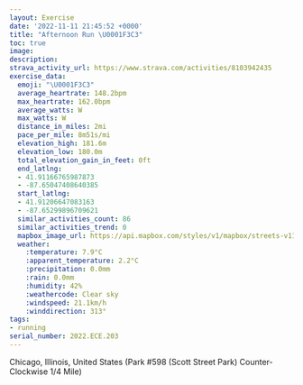 ```yaml
---
layout: Exercise
date: '2022-11-11 21:45:52 +0000'
title: "Afternoon Run \U0001F3C3"
toc: true
image:
description:
strava_activity_url: https://www.strava.com/activities/8103942435
exercise_data:
  emoji: "\U0001F3C3"
  average_heartrate: 148.2bpm
  max_heartrate: 162.0bpm
  average_watts: W
  max_watts: W
  distance_in_miles: 2mi
  pace_per_mile: 8m51s/mi
  elevation_high: 181.6m
  elevation_low: 180.0m
  total_elevation_gain_in_feet: 0ft
  end_latlng:
  - 41.91166765987873
  - -87.65047408640385
  start_latlng:
  - 41.91206647083163
  - -87.65299896709621
  similar_activities_count: 86
  similar_activities_trend: 0
  mapbox_image_url: https://api.mapbox.com/styles/v1/mapbox/streets-v11/static/path-5+787af2-1.0(i%7Bx~F~j~uOA%7D%40CMO_%40AGVc%40%7C%40aAn%40_AGa%40Pu%40%3FgBDCPACe%40%40e%40DCZC%40K%40%5BIwECwG%40a%40GkABsBAq%40%3Fw%40Bi%40FOXQ%5C%5Bx%40CD%3FFFBF%40JAjDDdADRJRJJPHjA%3FPCTMLSF%5B%40UCaDGUUUOGSC%7D%40F%5BFMJQZC%60%40HhDP%5CRLNDb%40Cb%40ARCPMJQFW%40WEiDM%5BGGKGQCQAiAFKBMJKVCVBbDBVBHJPJJXHdACTGJIP%5BD%5B%3F%7DAG%7BAIQSSSGY%40_AFOHQ%5CGR%3FJBfDBLNXNJXFZEr%40EPGHIHQFSCwDK%5DMOIE%5DGg%40CqA%3F%5BMUB%5B%40e%40CUDGRB~%40%3FjA%40dBHr%40GvAJxNElE),pin-s-s+e5b22e(-87.6512,41.91173),pin-s-f+89ae00(-87.64913999999996,41.910849999999996)/auto/800x800?access_token=pk.eyJ1Ijoiam9zaGJlY2ttYW4iLCJhIjoiY205eWR2aDd1MWZ6djJrbXc4a3M0bWZleiJ9.XiG9OWkNcZk2QzjJbxLB4A
  weather:
    :temperature: 7.9°C
    :apparent_temperature: 2.2°C
    :precipitation: 0.0mm
    :rain: 0.0mm
    :humidity: 42%
    :weathercode: Clear sky
    :windspeed: 21.1km/h
    :winddirection: 313°
tags:
- running
serial_number: 2022.ECE.203
---
```

Chicago, Illinois, United States (Park #598 (Scott Street Park) Counter-Clockwise 1/4 Mile)
